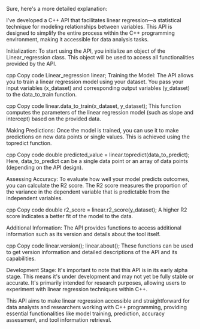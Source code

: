 Sure, here's a more detailed explanation:

I've developed a C++ API that facilitates linear regression—a statistical technique for modeling relationships between variables. This API is designed to simplify the entire process within the C++ programming environment, making it accessible for data analysis tasks.

Initialization: To start using the API, you initialize an object of the Linear_regression class. This object will be used to access all functionalities provided by the API.

cpp
Copy code
Linear_regression linear;
Training the Model: The API allows you to train a linear regression model using your dataset. You pass your input variables (x_dataset) and corresponding output variables (y_dataset) to the data_to_train function.

cpp
Copy code
linear.data_to_train(x_dataset, y_dataset);
This function computes the parameters of the linear regression model (such as slope and intercept) based on the provided data.

Making Predictions: Once the model is trained, you can use it to make predictions on new data points or single values. This is achieved using the topredict function.

cpp
Copy code
double predicted_value = linear.topredict(data_to_predict);
Here, data_to_predict can be a single data point or an array of data points (depending on the API design).

Assessing Accuracy: To evaluate how well your model predicts outcomes, you can calculate the R2 score. The R2 score measures the proportion of the variance in the dependent variable that is predictable from the independent variables.

cpp
Copy code
double r2_score = linear.r2_score(y_dataset);
A higher R2 score indicates a better fit of the model to the data.

Additional Information: The API provides functions to access additional information such as its version and details about the tool itself.

cpp
Copy code
linear.version();
linear.about();
These functions can be used to get version information and detailed descriptions of the API and its capabilities.

Development Stage: It's important to note that this API is in its early alpha stage. This means it's under development and may not yet be fully stable or accurate. It's primarily intended for research purposes, allowing users to experiment with linear regression techniques within C++.

This API aims to make linear regression accessible and straightforward for data analysts and researchers working with C++ programming, providing essential functionalities like model training, prediction, accuracy assessment, and tool information retrieval.
